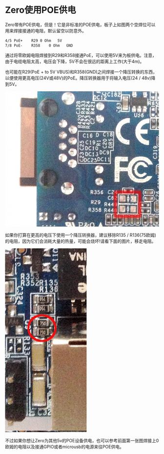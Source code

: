 # Zero使用POE供电

Zero带有POE供电，但是！它是非标准的POE供电，板子上如图两个空焊位可以用来焊接接通的电阻，默认留空以防意外。

```
4/5	PoE+	R29	0 Ohm	5V
7/8	PoE-	R358	0 Ohm	GND
```

通过将零欧姆电阻焊接到R29和R358接通PoE，可以使用5V来为板供电。注意，由于电缆电阻太高，电压会下降，5V不会在很远的距离上工作\(大于4m\)。

也可能在R29\(PoE + to 5V VBUS\)和R358\(GND\)之间焊接一个降压转换的东西，以便使用更高电压\(24V或48V\)的PoE。降压转换器用于将输入电压\(24 / 48v\)降到5V。

![](/assets/zeropoe.png)

如果你打算在更高的电压下使用一个降压转换器，建议移除R135 / R136\(75欧姆\)的电阻，因为它们会消耗大量的热量，可能会烧坏!请看下面的图片，移走电阻。

![](/assets/zeropoe1.png)

不过如果你想让Zero为其他5v的POE设备供电，也可以参考前面第一张图焊接上0欧姆的电阻以及接通GPIO或者microusb的电源来往POE供电。

